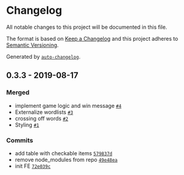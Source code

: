 # Changelog

All notable changes to this project will be documented in this file.

The format is based on [Keep a Changelog](https://keepachangelog.com/en/1.0.0/)
and this project adheres to [Semantic Versioning](https://semver.org/spec/v2.0.0.html).

Generated by [`auto-changelog`](https://github.com/CookPete/auto-changelog).

## 0.3.3 - 2019-08-17

### Merged

- implement game logic and win message [`#4`](https://github.com/Onkeliroh/BullshitBingo/pull/4)
- Externalize wordlists [`#3`](https://github.com/Onkeliroh/BullshitBingo/pull/3)
- crossing off words [`#2`](https://github.com/Onkeliroh/BullshitBingo/pull/2)
- Styling [`#1`](https://github.com/Onkeliroh/BullshitBingo/pull/1)

### Commits

- add table with checkable items [`579837d`](https://github.com/Onkeliroh/BullshitBingo/commit/579837d6eaf2693068b6b08e6c82293bc940fb6c)
- remove node_modules from repo [`49e48ea`](https://github.com/Onkeliroh/BullshitBingo/commit/49e48ea7e20860f4de40af61fb1257ab0bea3668)
- init FE [`72e039c`](https://github.com/Onkeliroh/BullshitBingo/commit/72e039c54d2fc4e242c36b20ce8aa0992ceecd03)
